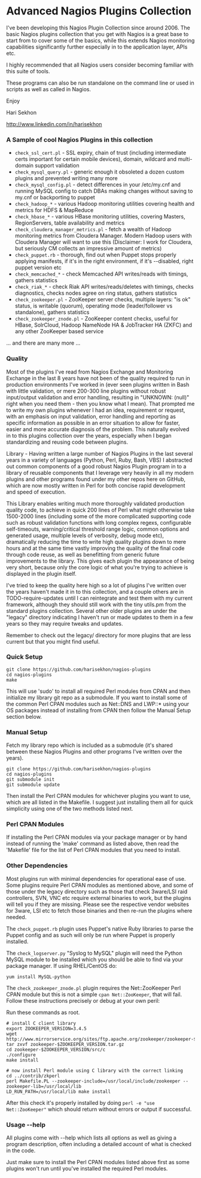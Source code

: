 Advanced Nagios Plugins Collection
==================================

I've been developing this Nagios Plugin Collection since around 2006. The basic Nagios plugins collection that you get with Nagios is a great base to start from to cover some of the basics, while this extends Nagios monitoring capabilities significantly further especially in to the application layer, APIs etc.

I highly recommended that all Nagios users consider becoming familiar with this suite of tools.

These programs can also be run standalone on the command line or used in scripts as well as called in Nagios.

Enjoy

Hari Sekhon

http://www.linkedin.com/in/harisekhon

### A Sample of cool Nagios Plugins in this collection ###

- ```check_ssl_cert.pl``` - SSL expiry, chain of trust (including intermediate certs important for certain mobile devices), domain, wildcard and multi-domain support validation
- ```check_mysql_query.pl``` - generic enough it obsoleted a dozen custom plugins and prevented writing many more
- ```check_mysql_config.pl``` - detect differences in your /etc/my.cnf and running MySQL config to catch DBAs making changes without saving to my.cnf or backporting to puppet
- ```check_hadoop_*``` - various Hadoop monitoring utilities covering health and metrics for HDFS & MapReduce
- ```check_hbase_*``` - various HBase monitoring utilities, covering Masters, RegionServers, table availability and metrics
- ```check_cloudera_manager_metrics.pl``` - fetch a wealth of Hadoop monitoring metrics from Cloudera Manager. Modern Hadoop users with Cloudera Manager will want to use this (Disclaimer: I work for Cloudera, but seriously CM collects an impressive amount of metrics)
- ```check_puppet.rb``` - thorough, find out when Puppet stops properly applying manifests, if it's in the right environment, if it's --disabled, right puppet version etc
- ```check_memcached_*``` - check Memcached API writes/reads with timings, gathers statistics
- ```check_riak_*``` - check Riak API writes/reads/deletes with timings, checks diagnostics, checks nodes agree on ring status, gathers statistics
- ```check_zookeeper.pl``` - ZooKeeper server checks, multiple layers: "is ok" status, is writable (quorum), operating mode (leader/follower vs standalone), gathers statistics
- ```check_zookeeper_znode.pl``` - ZooKeeper content checks, useful for HBase, SolrCloud, Hadoop NameNode HA & JobTracker HA (ZKFC) and any other ZooKeeper based service

... and there are many more ...

### Quality ###

Most of the plugins I've read from Nagios Exchange and Monitoring Exchange in the last 8 years have not been of the quality required to run in production environments I've worked in (ever seen plugins written in Bash with little validation, or mere 200-300 line plugins without robust input/output validation and error handling, resulting in "UNKNOWN: (null)" right when you need them - then you know what I mean). That prompted me to write my own plugins whenever I had an idea, requirement or request, with an emphasis on input validation, error handling and reporting as specific information as possible in an error situation to allow for faster, easier and more accurate diagnosis of the problem. This naturally evolved in to this plugins collection over the years, especially when I began standardizing and reusing code between plugins.

Library - Having written a large number of Nagios Plugins in the last several years in a variety of languages (Python, Perl, Ruby, Bash, VBS) I abstracted out common components of a good robust Nagios Plugin program in to a library of reusable components that I leverage very heavily in all my modern plugins and other programs found under my other repos here on GitHub, which are now mostly written in Perl for both concise rapid development and speed of execution.

This Library enables writing much more thoroughly validated production quality code, to achieve in quick 200 lines of Perl what might otherwise take 1500-2000 lines (including some of the more complicated supporting code such as robust validation functions with long complex regexs, configurable self-timeouts, warning/critical threshold range logic, common options and generated usage, multiple levels of verbosity, debug mode etc), dramatically reducing the time to write high quality plugins down to mere hours and at the same time vastly improving the quality of the final code through code reuse, as well as benefitting from generic future improvements to the library. This gives each plugin the appearance of being very short, because only the core logic of what you're trying to achieve is displayed in the plugin itself.

I've tried to keep the quality here high so a lot of plugins I've written over the years haven't made it in to this collection, and a couple others are in TODO-require-updates until I can reintegrate and test them with my current framework, although they should still work with the tiny utils.pm from the standard plugins collection. Several other older plugins are under the "legacy" directory indicating I haven't run or made updates to them in a few years so they may require tweaks and updates.

Remember to check out the legacy/ directory for more plugins that are less current but that you might find useful.

### Quick Setup ###

```
git clone https://github.com/harisekhon/nagios-plugins
cd nagios-plugins
make
```

This will use 'sudo' to install all required Perl modules from CPAN and then initialize my library git repo as a submodule. If you want to install some of the common Perl CPAN modules such as Net::DNS and LWP::* using your OS packages instead of installing from CPAN then follow the Manual Setup section below.

### Manual Setup ###

Fetch my library repo which is included as a submodule (it's shared between these Nagios Plugins and other programs I've written over the years).

```
git clone https://github.com/harisekhon/nagios-plugins
cd nagios-plugins
git submodule init
git submodule update
```

Then install the Perl CPAN modules for whichever plugins you want to use, which are all listed in the Makefile. I suggest just installing them all for quick simplicity using one of the two methods listed next.

### Perl CPAN Modules ###

If installing the Perl CPAN modules via your package manager or by hand instead of running the 'make' command as listed above, then read the 'Makefile' file for the list of Perl CPAN modules that you need to install.

### Other Dependencies ###

Most plugins run with minimal dependencies for operational ease of use. Some plugins require Perl CPAN modules as mentioned above, and some of those under the legacy directory such as those that check 3ware/LSI raid controllers, SVN, VNC etc require external binaries to work, but the plugins will tell you if they are missing. Please see the respective vendor websites for 3ware, LSI etc to fetch those binaries and then re-run the plugins where needed.

The ```check_puppet.rb``` plugin uses Puppet's native Ruby libraries to parse the Puppet config and as such will only be run where Puppet is properly installed.

The ```check_logserver.py``` "Syslog to MySQL" plugin will need the Python MySQL module to be installed which you should be able to find via your package manager. If using RHEL/CentOS do:

```
yum install MySQL-python
```

The ```check_zookeeper_znode.pl``` plugin requires the Net::ZooKeeper Perl CPAN module but this is not a simple ```cpan Net::ZooKeeper```, that will fail. Follow these instructions precisely or debug at your own peril:

Run these commands as root.
```
# install C client library
export ZOOKEEPER_VERSION=3.4.5
wget http://www.mirrorservice.org/sites/ftp.apache.org/zookeeper/zookeeper-$ZOOKEEPER_VERSION/zookeeper-$ZOOKEEPER_VERSION.tar.gz
tar zxvf zookeeper-$ZOOKEEPER_VERSION.tar.gz
cd zookeeper-$ZOOKEEPER_VERSION/src/c
./configure
make install

# now install Perl module using C library with the correct linking
cd ../contrib/zkperl
perl Makefile.PL --zookeeper-include=/usr/local/include/zookeeper --zookeeper-lib=/usr/local/lib
LD_RUN_PATH=/usr/local/lib make install
```
After this check it's properly installed by doing
```perl -e "use Net::ZooKeeper"```
which should return without errors or output if successful.

### Usage --help ###

All plugins come with --help which lists all options as well as giving a program description, often including a detailed account of what is checked in the code.

Just make sure to install the Perl CPAN modules listed above first as some plugins won't run until you've installed the required Perl modules.
